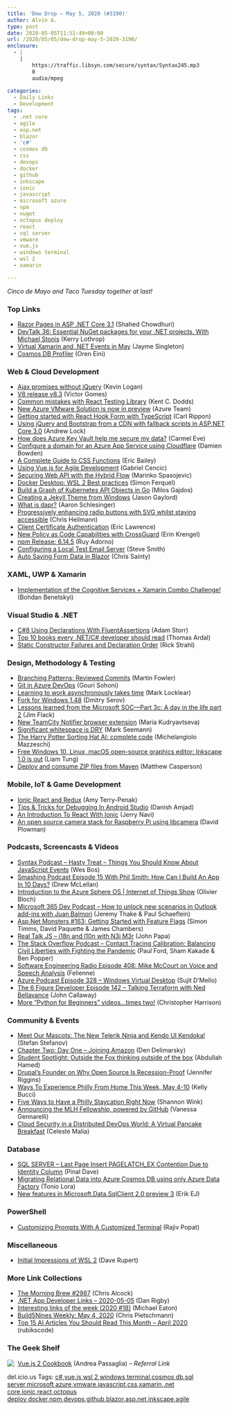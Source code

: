 ```yaml
---
title: 'Dew Drop – May 5, 2020 (#3190)'
author: Alvin A.
type: post
date: 2020-05-05T11:51:49+00:00
url: /2020/05/05/dew-drop-may-5-2020-3190/
enclosure:
  - |
    |
        https://traffic.libsyn.com/secure/syntax/Syntax245.mp3
        0
        audio/mpeg
        
categories:
  - Daily Links
  - Development
tags:
  - .net core
  - agile
  - asp.net
  - blazor
  - 'c#'
  - cosmos db
  - css
  - devops
  - docker
  - github
  - inkscape
  - ionic
  - javascript
  - microsoft azure
  - npm
  - nuget
  - octopus deploy
  - react
  - sql server
  - vmware
  - vue.js
  - windows terminal
  - wsl 2
  - xamarin

---
```

_Cinco de Mayo and Taco Tuesday together at last!_

### <a name="top"></a>Top Links

  * <a href="https://wakeupandcode.com/razor-pages-in-asp-net-core-3-1/" target="_blank" rel="noopener noreferrer">Razor Pages in ASP .NET Core 3.1</a> (Shahed Chowdhuri)
  * <a href="https://kerry.lothrop.de/devtalk-36/" target="_blank" rel="noopener noreferrer">DevTalk 36: Essential NuGet packages for your .NET projects. With Michael Stonis</a> (Kerry Lothrop)
  * <a href="https://devblogs.microsoft.com/xamarin/virtual-may-xamarin-dotnet-events/" target="_blank" rel="noopener noreferrer">Virtual Xamarin and .NET Events in May</a> (Jayme Singleton)
  * <a href="http://feedproxy.google.com/~r/AyendeRahien/~3/Ky1tnoCgyJY/cosmos-db-profiler" target="_blank" rel="noopener noreferrer">Cosmos DB Profiler</a> (Oren Eini)



### <a name="web"></a>Web & Cloud Development

  * <a href="https://www.aligneddev.net/blog/2020/ajaxpromiseswithoutjquery/" target="_blank" rel="noopener noreferrer">Ajax promises without jQuery</a> (Kevin Logan)
  * <a href="https://v8.dev/blog/v8-release-83" target="_blank" rel="noopener noreferrer">V8 release v8.3</a> (Victor Gomes)
  * <a href="https://kentcdodds.com/blog/common-mistakes-with-react-testing-library" target="_blank" rel="noopener noreferrer">Common mistakes with React Testing Library</a> (Kent C. Dodds)
  * <a href="https://azure.microsoft.com/en-us/updates/new-azure-vmware-solution-is-now-in-preview/" target="_blank" rel="noopener noreferrer">New Azure VMware Solution is now in preview</a> (Azure Team)
  * <a href="https://www.carlrippon.com/getting-started-with-react-hook-form-with-typeScript/" target="_blank" rel="noopener noreferrer">Getting started with React Hook Form with TypeScript</a> (Carl Rippon)
  * <a href="https://andrewlock.net/using-jquery-and-bootstrap-from-a-cdn-with-fallback-scripts-in-asp-net-core-3/" target="_blank" rel="noopener noreferrer">Using jQuery and Bootstrap from a CDN with fallback scripts in ASP.NET Core 3.0</a> (Andrew Lock)
  * <a href="https://blogs.endjin.com/2020/05/how-does-azure-key-vault-help-me-secure-my-data/" target="_blank" rel="noopener noreferrer">How does Azure Key Vault help me secure my data?</a> (Carmel Eve)
  * <a href="https://damienbod.com/2020/05/05/configure-domain-for-azure-app-service-using-cloudflare/" target="_blank" rel="noopener noreferrer">Configure a domain for an Azure App Service using Cloudflare</a> (Damien Bowden)
  * <a href="https://css-tricks.com/complete-guide-to-css-functions/" target="_blank" rel="noopener noreferrer">A Complete Guide to CSS Functions</a> (Eric Bailey)
  * <a href="https://medium.com/swlh/using-vue-js-for-agile-development-fb8ac40df02b?source=rss----f5af2b715248---4" target="_blank" rel="noopener noreferrer">Using Vue.js for Agile Development</a> (Gabriel Cencic)
  * <a href="https://code-maze.com/securing-webapi-hybrid-flow/" target="_blank" rel="noopener noreferrer">Securing Web API with the Hybrid Flow</a> (Marinko Spasojevic)
  * <a href="https://www.docker.com/blog/docker-desktop-wsl-2-best-practices/" target="_blank" rel="noopener noreferrer">Docker Desktop: WSL 2 Best practices</a> (Simon Ferquel)
  * <a href="https://cybernetist.com/2020/05/05/build-a-graph-of-kubernetes-api-objects-in-go/" target="_blank" rel="noopener noreferrer">Build a Graph of Kubernetes API Objects in Go</a> (Milos Gajdos)
  * <a href="https://www.jasongaylord.com/blog/creating-a-jekyll-theme-from-windows" target="_blank" rel="noopener noreferrer">Creating a Jekyll Theme from Windows</a> (Jason Gaylord)
  * <a href="https://dev.to/arschles/what-is-dapr-526a" target="_blank" rel="noopener noreferrer">What is dapr?</a> (Aaron Schlesinger)
  * <a href="https://christianheilmann.com/2020/05/05/progressively-enhancing-radio-buttons-with-svg-whilst-staying-accessible/" target="_blank" rel="noopener noreferrer">Progressively enhancing radio buttons with SVG whilst staying accessible</a> (Chris Heilmann)
  * <a href="https://textslashplain.com/2020/05/04/client-certificate-authentication/" target="_blank" rel="noopener noreferrer">Client Certificate Authentication</a> (Eric Lawrence)
  * <a href="https://www.pulumi.com/blog/crossguard-2-0/" target="_blank" rel="noopener noreferrer">New Policy as Code Capabilities with CrossGuard</a> (Erin Krengel)
  * <a href="https://blog.npmjs.org/post/617204472325767168" target="_blank" rel="noopener noreferrer">npm Release: 6.14.5</a> (Ruy Adorno)
  * <a href="https://ardalis.com/configuring-a-local-test-email-server" target="_blank" rel="noopener noreferrer">Configuring a Local Test Email Server</a> (Steve Smith)
  * <a href="https://chrissainty.com/auto-saving-form-data-in-blazor/" target="_blank" rel="noopener noreferrer">Auto Saving Form Data in Blazor</a> (Chris Sainty)



### <a name="silverlight"></a>XAML, UWP & Xamarin

  * <a href="https://medium.com/@benetskyybogdan/implementation-of-the-cognitive-services-xamarin-combo-challenge-6e78517c89c9?source=rss-d6cd855316de------2" target="_blank" rel="noopener noreferrer">Implementation of the Cognitive Services + Xamarin Combo Challenge!</a> (Bohdan Benetskyi)



### <a name="dotnet"></a>Visual Studio & .NET

  * <a href="http://feedproxy.google.com/~r/WestDiscGolf/~3/5Gf_FNPX3yc/c-8-using-declarations-with-fluentassertions" target="_blank" rel="noopener noreferrer">C#8 Using Declarations With FluentAssertions</a> (Adam Storr)
  * <a href="https://blog.elmah.io/top-10-books-every-net-c-developer-should-read/" target="_blank" rel="noopener noreferrer">Top 10 books every .NET/C# developer should read</a> (Thomas Ardal)
  * <a href="http://feedproxy.google.com/~r/RickStrahl/~3/aHBVQPpY5vs/Static-Constructors-and-Declaration-Order-Errors" target="_blank" rel="noopener noreferrer">Static Constructor Failures and Declaration Order</a> (Rick Strahl)



### <a name="design"></a>Design, Methodology & Testing

  * <a href="https://martinfowler.com/articles/branching-patterns.html#reviewed-commits" target="_blank" rel="noopener noreferrer">Branching Patterns: Reviewed Commits</a> (Martin Fowler)
  * <a href="http://feedproxy.google.com/~r/netCurryRecentArticles/~3/L0eo6CH0Rhc/ShowArticle.aspx" target="_blank" rel="noopener noreferrer">Git in Azure DevOps</a> (Gouri Sohoni)
  * <a href="https://stackoverflow.blog/2020/05/04/learning-to-work-asynchronously-takes-time/" target="_blank" rel="noopener noreferrer">Learning to work asynchronously takes time</a> (Mark Locklear)
  * <a href="https://fork.dev/blog/posts/forkwin-1.48/" target="_blank" rel="noopener noreferrer">Fork for Windows 1.48</a> (Dmitry Serov)
  * <a href="https://www.microsoft.com/security/blog/2020/05/04/lessons-learned-microsoft-soc-part-3c/" target="_blank" rel="noopener noreferrer">Lessons learned from the Microsoft SOC—Part 3c: A day in the life part 2</a> (Jim Flack)
  * <a href="https://blog.jetbrains.com/teamcity/2020/05/new-teamcity-notifier-browser-extension/" target="_blank" rel="noopener noreferrer">New TeamCity Notifier browser extension</a> (Maria Kudryavtseva)
  * <a href="https://blog.ploeh.dk/2020/05/04/significant-whitespace-is-dry/" target="_blank" rel="noopener noreferrer">Significant whitespace is DRY</a> (Mark Seemann)
  * <a href="https://medium.com/swlh/the-harry-potter-sorting-hat-ai-complete-code-7ea63638c57a?source=rss----f5af2b715248---4" target="_blank" rel="noopener noreferrer">The Harry Potter Sorting Hat AI: complete code</a> (Michelangiolo Mazzeschi)
  * <a href="https://www.zdnet.com/article/free-windows-10-linux-macos-open-source-graphics-editor-inkscape-1-0-is-out/#ftag=RSSbaffb68" target="_blank" rel="noopener noreferrer">Free Windows 10, Linux, macOS open-source graphics editor: Inkscape 1.0 is out</a> (Liam Tung)
  * <a href="http://feedproxy.google.com/~r/OctopusDeploy/~3/adQdjm-XcUM/deploy-and-consume-zip-files-from-maven" target="_blank" rel="noopener noreferrer">Deploy and consume ZIP files from Maven</a> (Matthew Casperson)



### <a name="mobile"></a>Mobile, IoT & Game Development

  * <a href="https://bendyworks.com/blog/ionic-react-and-redux/index" target="_blank" rel="noopener noreferrer">Ionic React and Redux</a> (Amy Terry-Penak)
  * <a href="https://heartbeat.fritz.ai/tips-tricks-for-debugging-in-android-studio-c36a96173d7b?source=rss----680eee12c50d---4" target="_blank" rel="noopener noreferrer">Tips & Tricks for Debugging In Android Studio</a> (Danish Amjad)
  * <a href="https://www.smashingmagazine.com/2020/05/introduction-react-ionic/" target="_blank" rel="noopener noreferrer">An Introduction To React With Ionic</a> (Jerry Navi)
  * <a href="https://www.raspberrypi.org/blog/an-open-source-camera-stack-for-raspberry-pi-using-libcamera/" target="_blank" rel="noopener noreferrer">An open source camera stack for Raspberry Pi using libcamera</a> (David Plowman)



### <a name="podcasts"></a>Podcasts, Screencasts & Videos

  * <a href="https://traffic.libsyn.com/secure/syntax/Syntax245.mp3" target="_blank" rel="noopener noreferrer">Syntax Podcast &#8211; Hasty Treat &#8211; Things You Should Know About JavaScript Events</a> (Wes Bos)
  * <a href="https://www.smashingmagazine.com/2020/05/smashing-podcast-episode-15/" target="_blank" rel="noopener noreferrer">Smashing Podcast Episode 15 With Phil Smith: How Can I Build An App In 10 Days?</a> (Drew McLellan)
  * <a href="https://channel9.msdn.com/Shows/Internet-of-Things-Show/Introduction-to-the-Azure-Sphere-OS?WT.mc_id=DX_MVP4025064" target="_blank" rel="noopener noreferrer">Introduction to the Azure Sphere OS | Internet of Things Show</a> (Olivier Bloch)
  * <a href="https://www.m365devpodcast.com/e/how-to-unlock-new-scenarios-in-outlook-add-ins-with-juan-balmori/" target="_blank" rel="noopener noreferrer">Microsoft 365 Dev Podcast &#8211; How to unlock new scenarios in Outlook add-ins with Juan Balmori</a> (Jeremy Thake & Paul Schaeflein)
  * <a href="http://www.youtube.com/watch?v=uZ7vnvSjUEs" target="_blank" rel="noopener noreferrer">Asp.Net Monsters #163: Getting Started with Feature Flags</a> (Simon Timms, David Paquette & James Chambers)
  * <a href="https://realtalkjavascript.simplecast.com/episodes/i18n-and-l10n-with-n3i-m3r-hiUBfOu7" target="_blank" rel="noopener noreferrer">Real Talk JS &#8211; i18n and l10n with N3i M3r</a> (John Papa)
  * <a href="https://the-stack-overflow-podcast.simplecast.com/episodes/contact-tracing-civil-liberties-surveillance-microsoft-university-washington-5fx3egsS" target="_blank" rel="noopener noreferrer">The Stack Overflow Podcast &#8211; Contact Tracing Calibration: Balancing Civil Liberties with Fighting the Pandemic</a> (Paul Ford, Sham Kakade & Ben Popper)
  * <a href="http://feedproxy.google.com/~r/se-radio/~3/d8x1ZFWFNtA/" target="_blank" rel="noopener noreferrer">Software Engineering Radio Episode 408: Mike McCourt on Voice and Speech Analysis</a> (Felienne)
  * <a href="http://azpodcast.azurewebsites.net/post/Episode-328-Windows-Virtual-Desktop" target="_blank" rel="noopener noreferrer">Azure Podcast Episode 328 &#8211; Windows Virtual Desktop</a> (Sujit D&#8217;Mello)
  * <a href="https://6figuredev.com/podcast/episode-142-talking-terraform-with-ned-bellavance/" target="_blank" rel="noopener noreferrer">The 6 Figure Developer Episode 142 – Talking Terraform with Ned Bellavance</a> (John Callaway)
  * <a href="https://cloudblogs.microsoft.com/opensource/2020/05/04/more-python-for-beginners-videos/" target="_blank" rel="noopener noreferrer">More “Python for Beginners” videos…times two!</a> (Christopher Harrison)



### <a name="events"></a>Community & Events

  * <a href="https://www.telerik.com/blogs/meet-our-mascots-new-telerik-ninja-kendo-ui-kendoka" target="_blank" rel="noopener noreferrer">Meet Our Mascots: The New Telerik Ninja and Kendo UI Kendoka!</a> (Stefan Stefanov)
  * <a href="https://den.dev/blog/joining-amazon/" target="_blank" rel="noopener noreferrer">Chapter Two: Day One &#8211; Joining Amazon</a> (Den Delimarsky)
  * <a href="https://devblogs.microsoft.com/visualstudio/student-spotlight-outside-the-fox-thinking-outside-of-the-box/" target="_blank" rel="noopener noreferrer">Student Spotlight: Outside the Fox thinking outside of the box</a> (Abdullah Hamed)
  * <a href="https://thenewstack.io/drupals-founder-on-why-open-source-is-recession-proof/" target="_blank" rel="noopener noreferrer">Drupal’s Founder on Why Open Source Is Recession-Proof</a> (Jennifer Riggins)
  * <a href="https://www.uwishunu.com/2020/05/ways-to-experience-philly-from-home-this-week-may-4-10/" target="_blank" rel="noopener noreferrer">Ways To Experience Philly From Home This Week, May 4-10</a> (Kelly Bucci)
  * <a href="https://www.uwishunu.com/2020/05/how-to-have-a-philly-staycation-right-now/" target="_blank" rel="noopener noreferrer">Five Ways to Have a Philly Staycation Right Now</a> (Shannon Wink)
  * <a href="https://github.blog/2020-05-04-announcing-the-mlh-fellowship-powered-by-github/" target="_blank" rel="noopener noreferrer">Announcing the MLH Fellowship, powered by GitHub</a> (Vanessa Gennarelli)
  * <a href="https://thenewstack.io/cloud-security-in-a-distributed-devops-world-a-virtual-pancake-breakfast/" target="_blank" rel="noopener noreferrer">Cloud Security in a Distributed DevOps World: A Virtual Pancake Breakfast</a> (Celeste Malia)



### <a name="sql"></a>Database

  * <a href="https://blog.sqlauthority.com/2020/05/05/sql-server-last-page-insert-pagelatch_ex-contention-due-to-identity-column/?utm_source=rss&utm_medium=rss&utm_campaign=sql-server-last-page-insert-pagelatch_ex-contention-due-to-identity-column" target="_blank" rel="noopener noreferrer">SQL SERVER – Last Page Insert PAGELATCH_EX Contention Due to Identity Column</a> (Pinal Dave)
  * <a href="https://devblogs.microsoft.com/cosmosdb/migrating-relational-data-into-azure-cosmos-db-using-only-azure-data-factory/" target="_blank" rel="noopener noreferrer">Migrating Relational Data into Azure Cosmos DB using only Azure Data Factory</a> (Tonio Lora)
  * <a href="http://feedproxy.google.com/~r/ErikejBlogsAboutSqlCompactnetAndRelatedStuff/~3/OA2pdQl4IEs/new-features-in-microsoftdatasqlclient.html" target="_blank" rel="noopener noreferrer">New features in Microsoft.Data.SqlClient 2.0 preview 3</a> (Erik EJ)



### <a name="ps"></a>PowerShell

  * <a href="https://www.thousandtyone.com/blog/CustomizingPromptsWithACustomizedTerminal.aspx" target="_blank" rel="noopener noreferrer">Customizing Prompts With A Customized Terminal</a> (Rajiv Popat)



### <a name="misc"></a>Miscellaneous

  * <a href="http://daverupert.com/2020/05/initial-impressions-of-wsl-2/" target="_blank" rel="noopener noreferrer">Initial Impressions of WSL 2</a> (Dave Rupert)



### <a name="links"></a>More Link Collections

  * <a href="http://feedproxy.google.com/~r/ReflectivePerspective/~3/DUXpKaSb2fo/" target="_blank" rel="noopener noreferrer">The Morning Brew #2987</a> (Chris Alcock)
  * <a href="https://links.danrigby.com/2020/05/app-developer-links-2020-05-05/" target="_blank" rel="noopener noreferrer">.NET App Developer Links &#8211; 2020-05-05</a> (Dan Rigby)
  * <a href="https://samestuffdifferentday.com/2020/05/04/interesting-links-of-the-week-2020-18/" target="_blank" rel="noopener noreferrer">Interesting links of the week (2020 #18)</a> (Michael Eaton)
  * <a href="https://build5nines.com/build5nines-weekly-may-4-2020/" target="_blank" rel="noopener noreferrer">Build5Nines Weekly: May 4, 2020</a> (Chris Pietschmann)
  * <a href="https://rubikscode.net/2020/05/05/top-15-ai-articles-you-should-read-this-month-april-2020/" target="_blank" rel="noopener noreferrer">Top 15 AI Articles You Should Read This Month – April 2020</a> (rubikscode)



### The Geek Shelf

<a href="https://www.amazon.com/Vue-js-Cookbook-modern-interactive-applications-ebook/dp/B01N6VAO4P/?tag=amavin-20" target="_blank" rel="noopener noreferrer"><img decoding="async" align="left" style="margin: 0px 4px 10px 0px; border: 0px currentcolor; border-image: none; float: left; display: inline; background-image: none;" src="https://m.media-amazon.com/images/I/81TH6VF07SL._AC_UY218_.jpg" border="0" /></a>&nbsp;<a href="https://www.amazon.com/Vue-js-Cookbook-modern-interactive-applications-ebook/dp/B01N6VAO4P/?tag=amavin-20" target="_blank" rel="noopener noreferrer">Vue.js 2 Cookbook</a> (Andrea Passaglia) _&#8211; Referral Link_











<div class="wlWriterEditableSmartContent" id="scid:77ECF5F8-D252-44F5-B4EB-D463C5396A79:f701500c-63d6-4e23-8887-aef564c1e669" style="margin: 0px; padding: 0px; float: none; display: inline;">
  del.icio.us Tags: <a href="http://del.icio.us/popular/c%23" rel="tag">c#</a>,<a href="http://del.icio.us/popular/vue.js" rel="tag">vue.js</a>,<a href="http://del.icio.us/popular/wsl+2" rel="tag">wsl 2</a>,<a href="http://del.icio.us/popular/windows+terminal" rel="tag">windows terminal</a>,<a href="http://del.icio.us/popular/cosmos+db" rel="tag">cosmos db</a>,<a href="http://del.icio.us/popular/sql+server" rel="tag">sql server</a>,<a href="http://del.icio.us/popular/microsoft+azure" rel="tag">microsoft azure</a>,<a href="http://del.icio.us/popular/vmware" rel="tag">vmware</a>,<a href="http://del.icio.us/popular/javascript" rel="tag">javascript</a>,<a href="http://del.icio.us/popular/css" rel="tag">css</a>,<a href="http://del.icio.us/popular/xamarin" rel="tag">xamarin</a>,<a href="http://del.icio.us/popular/.net+core" rel="tag">.net core</a>,<a href="http://del.icio.us/popular/ionic" rel="tag">ionic</a>,<a href="http://del.icio.us/popular/react" rel="tag">react</a>,<a href="http://del.icio.us/popular/octopus+deploy" rel="tag">octopus deploy</a>,<a href="http://del.icio.us/popular/docker" rel="tag">docker</a>,<a href="http://del.icio.us/popular/npm" rel="tag">npm</a>,<a href="http://del.icio.us/popular/devops" rel="tag">devops</a>,<a href="http://del.icio.us/popular/github" rel="tag">github</a>,<a href="http://del.icio.us/popular/blazor" rel="tag">blazor</a>,<a href="http://del.icio.us/popular/asp.net" rel="tag">asp.net</a>,<a href="http://del.icio.us/popular/inkscape" rel="tag">inkscape</a>,<a href="http://del.icio.us/popular/agile" rel="tag">agile</a>
</div>